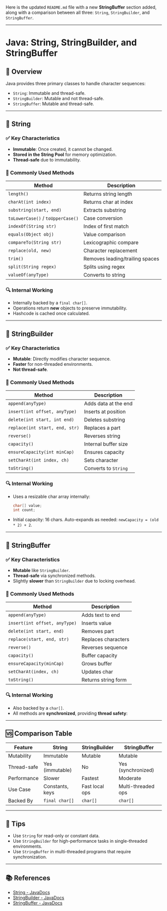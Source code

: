 Here is the updated `README.md` file with a new **StringBuffer** section added, along with a comparison between all three: `String`, `StringBuilder`, and `StringBuffer`.

---

# Java: String, StringBuilder, and StringBuffer

## 📘 Overview

Java provides three primary classes to handle character sequences:

- `String`: Immutable and thread-safe.
- `StringBuilder`: Mutable and not thread-safe.
- `StringBuffer`: Mutable and thread-safe.

---

## 📌 String

### ✅ Key Characteristics
- **Immutable**: Once created, it cannot be changed.
- **Stored in the String Pool** for memory optimization.
- **Thread-safe** due to immutability.

### 🔧 Commonly Used Methods

| Method | Description |
|--------|-------------|
| `length()` | Returns string length |
| `charAt(int index)` | Returns char at index |
| `substring(start, end)` | Extracts substring |
| `toLowerCase()` / `toUpperCase()` | Case conversion |
| `indexOf(String str)` | Index of first match |
| `equals(Object obj)` | Value comparison |
| `compareTo(String str)` | Lexicographic compare |
| `replace(old, new)` | Character replacement |
| `trim()` | Removes leading/trailing spaces |
| `split(String regex)` | Splits using regex |
| `valueOf(anyType)` | Converts to string |

### 🔍 Internal Working

- Internally backed by a `final char[]`.
- Operations return **new** objects to preserve immutability.
- Hashcode is cached once calculated.

---

## 🚀 StringBuilder

### ✅ Key Characteristics
- **Mutable**: Directly modifies character sequence.
- **Faster** for non-threaded environments.
- **Not thread-safe**.

### 🔧 Commonly Used Methods

| Method | Description |
|--------|-------------|
| `append(anyType)` | Adds data at the end |
| `insert(int offset, anyType)` | Inserts at position |
| `delete(int start, int end)` | Deletes substring |
| `replace(int start, end, str)` | Replaces a part |
| `reverse()` | Reverses string |
| `capacity()` | Internal buffer size |
| `ensureCapacity(int minCap)` | Ensures capacity |
| `setCharAt(int index, ch)` | Sets character |
| `toString()` | Converts to `String` |

### 🔍 Internal Working

- Uses a resizable char array internally:
  ```java
  char[] value;
  int count;

* Initial capacity: 16 chars. Auto-expands as needed: `newCapacity = (old * 2) + 2`.

---

## 🧵 StringBuffer

### ✅ Key Characteristics

* **Mutable** like `StringBuilder`.
* **Thread-safe** via synchronized methods.
* Slightly **slower** than `StringBuilder` due to locking overhead.

### 🔧 Commonly Used Methods

| Method                        | Description         |
| ----------------------------- | ------------------- |
| `append(anyType)`             | Adds text to end    |
| `insert(int offset, anyType)` | Inserts value       |
| `delete(int start, end)`      | Removes part        |
| `replace(start, end, str)`    | Replaces characters |
| `reverse()`                   | Reverses sequence   |
| `capacity()`                  | Buffer capacity     |
| `ensureCapacity(minCap)`      | Grows buffer        |
| `setCharAt(index, ch)`        | Updates char        |
| `toString()`                  | Returns string form |

### 🔍 Internal Working

* Also backed by a `char[]`.
* All methods are **synchronized**, providing **thread safety**:

---

## 🆚 Comparison Table

| Feature     | String          | StringBuilder  | StringBuffer       |
| ----------- | --------------- | -------------- | ------------------ |
| Mutability  | Immutable       | Mutable        | Mutable            |
| Thread-safe | Yes (immutable) | No             | Yes (synchronized) |
| Performance | Slower          | Fastest        | Moderate           |
| Use Case    | Constants, keys | Fast local ops | Multi-threaded ops |
| Backed By   | `final char[]`  | `char[]`       | `char[]`           |

---

## 🧠 Tips

* Use `String` for read-only or constant data.
* Use `StringBuilder` for high-performance tasks in single-threaded environments.
* Use `StringBuffer` in multi-threaded programs that require synchronization.

---

## 📚 References

* [String - JavaDocs](https://docs.oracle.com/javase/8/docs/api/java/lang/String.html)
* [StringBuilder - JavaDocs](https://docs.oracle.com/javase/8/docs/api/java/lang/StringBuilder.html)
* [StringBuffer - JavaDocs](https://docs.oracle.com/javase/8/docs/api/java/lang/StringBuffer.html)
